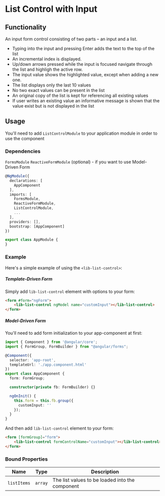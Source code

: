 # List Control with Input

## Functionality
An input form control consisting of two parts – an input and a list.
- Typing into the input and pressing Enter adds the text to the top of the list
- An incremental index is displayed.
- Up/down arrows pressed while the input is focused navigate through the list and highligh the active row.
- The input value shows the highlighted value, except when adding a new one.
- The list displays only the last 10 values
- No two exact values can be present in the list
- An original copy of the list is kept for referencing all existing values
- If user writes an existing value an informative message is shown that the value exist but is not displayed in the list

## Usage

You'll need to add `ListControlModule` to your application module in order to use the component

### Dependencies
`FormsModule`
`ReactiveFormModule` (optional) - if you want to use Model-Driven Form

```typescript
@NgModule({
  declarations: [
    AppComponent
  ],
  imports: [
    FormsModule,
    ReactiveFormModule,
    ListControlModule,
    ...
  ],
  providers: [],
  bootstrap: [AppComponent]
})

export class AppModule {
}
```

### Example

Here's a simple example of using the `<lib-list-control>`:

##### Template-Driven Form

Simply add `lib-list-control` element with options to your form:

```html
<form #form="ngForm">
    <lib-list-control ngModel name="customInput"></lib-list-control>
</form>
```

##### Model-Driven Form

You'll need to add form initialization to your app-component at first:

```typescript
import { Component } from '@angular/core';
import { FormGroup, FormBuilder } from "@angular/forms";

@Component({
  selector: 'app-root',
  templateUrl: './app.component.html'
})
export class AppComponent {
  form: FormGroup;

  constructor(private fb: FormBuilder) {}

  ngOnInit() {
    this.form = this.fb.group({
      customInput: ''
    });
  }
}
```
And then add `lib-list-control` element to your form:

```html
<form [formGroup]="form">
    <lib-list-control formControlName="customInput"></lib-list-control>
</form>
```

### Bound Properties

| Name | Type | Description |
| ---- | ---- | ----------- |
| `listItems` | `array` | The list values to be loaded into the component |


